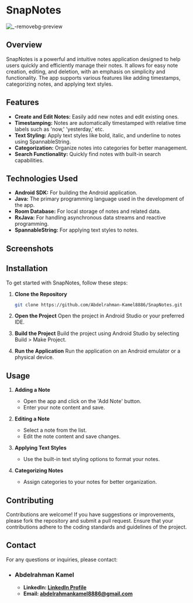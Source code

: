 # SnapNotes
![_-removebg-preview](https://github.com/user-attachments/assets/5bc08a72-9aa1-48bd-a4c3-40721a283e10)
## Overview
SnapNotes is a powerful and intuitive notes application designed to help users quickly and efficiently manage their notes. It allows for easy note creation, editing, and deletion, with an emphasis on simplicity and functionality. The app supports various features like adding timestamps, categorizing notes, and applying text styles.

## Features
- **Create and Edit Notes:** Easily add new notes and edit existing ones.
- **Timestamping:** Notes are automatically timestamped with relative time labels such as 'now,' 'yesterday,' etc.
- **Text Styling:** Apply text styles like bold, italic, and underline to notes using SpannableString.
- **Categorization:** Organize notes into categories for better management.
- **Search Functionality:** Quickly find notes with built-in search capabilities.
## Technologies Used
- **Android SDK:** For building the Android application.
- **Java:** The primary programming language used in the development of the app.
- **Room Database:** For local storage of notes and related data.
- **RxJava:** For handling asynchronous data streams and reactive programming.
- **SpannableString:** For applying text styles to notes.

## Screenshots

## Installation
To get started with SnapNotes, follow these steps:

1. **Clone the Repository**
    ```bash
    git clone https://github.com/Abdelrahman-Kamel8886/SnapNotes.git

2. **Open the Project**
Open the project in Android Studio or your preferred IDE.

3. **Build the Project**
Build the project using Android Studio by selecting Build > Make Project.

4. **Run the Application**
Run the application on an Android emulator or a physical device.

## Usage

1. **Adding a Note**
    - Open the app and click on the 'Add Note' button.
    - Enter your note content and save.

2. **Editing a Note**
    - Select a note from the list.
    - Edit the note content and save changes.

3. **Applying Text Styles**
    - Use the built-in text styling options to format your notes.

4. **Categorizing Notes**
    - Assign categories to your notes for better organization.

## Contributing
Contributions are welcome! If you have suggestions or improvements, please fork the repository and submit a pull request. Ensure that your contributions adhere to the coding standards and guidelines of the project.

## Contact
For any questions or inquiries, please contact:
- ### Abdelrahman Kamel
  - **LinkedIn: [LinkedIn Profile](www.linkedin.com/in/abdelrahman-kamel-7a7457200)**
  - **Email: abdelrahmankamel8886@gmail.com**
